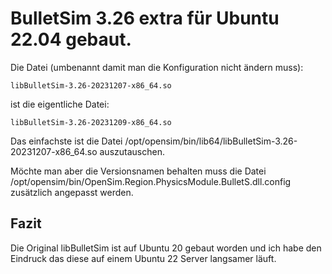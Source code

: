 # BulletSim 3.26 extra für Ubuntu 22.04 gebaut.
Die Datei (umbenannt damit man die Konfiguration nicht ändern muss):

    libBulletSim-3.26-20231207-x86_64.so

ist die eigentliche Datei:

    libBulletSim-3.26-20231209-x86_64.so

Das einfachste ist die Datei /opt/opensim/bin/lib64/libBulletSim-3.26-20231207-x86_64.so auszutauschen.

Möchte man aber die Versionsnamen behalten muss die Datei /opt/opensim/bin/OpenSim.Region.PhysicsModule.BulletS.dll.config zusätzlich angepasst werden.

## Fazit
Die Original libBulletSim ist auf Ubuntu 20 gebaut worden und ich habe den Eindruck das diese auf einem Ubuntu 22 Server langsamer läuft.
